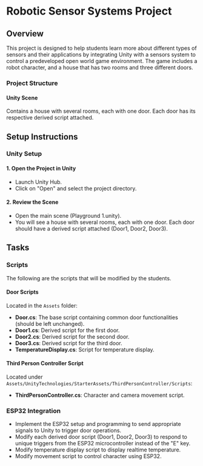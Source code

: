 
# Robotic Sensor Systems Project

## Overview

This project is designed to help students learn more about different types of sensors and their applications by integrating Unity 
with a sensors system to control a predeveloped open world game environment. The game includes a robot character, and a house that 
has two rooms and three different doors. 

### Project Structure

#### Unity Scene

Contains a house with several rooms, each with one door. Each door has its respective derived script attached.

## Setup Instructions

### Unity Setup

#### 1. Open the Project in Unity

- Launch Unity Hub.
- Click on "Open" and select the project directory.

#### 2. Review the Scene

- Open the main scene (Playground 1.unity).
- You will see a house with several rooms, each with one door. Each door should have a derived script attached (Door1, Door2, Door3).

## Tasks

### Scripts

The following are the scripts that will be modified by the students.

#### Door Scripts

Located in the `Assets` folder:

- **Door.cs**: The base script containing common door functionalities (should be left unchanged).
- **Door1.cs**: Derived script for the first door.
- **Door2.cs**: Derived script for the second door.
- **Door3.cs**: Derived script for the third door.
- **TemperatureDisplay.cs**: Script for temperature display.

#### Third Person Controller Script

Located under `Assets/UnityTechnologies/StarterAssets/ThirdPersonController/Scripts`:

- **ThirdPersonController.cs**: Character and camera movement script.

### ESP32 Integration

- Implement the ESP32 setup and programming to send appropriate signals to Unity to trigger door operations.
- Modify each derived door script (Door1, Door2, Door3) to respond to unique triggers from the ESP32 microcontroller instead of the "E" key.
- Modify temperature display script to display realtime temperature.
- Modify movement script to control character using ESP32.
